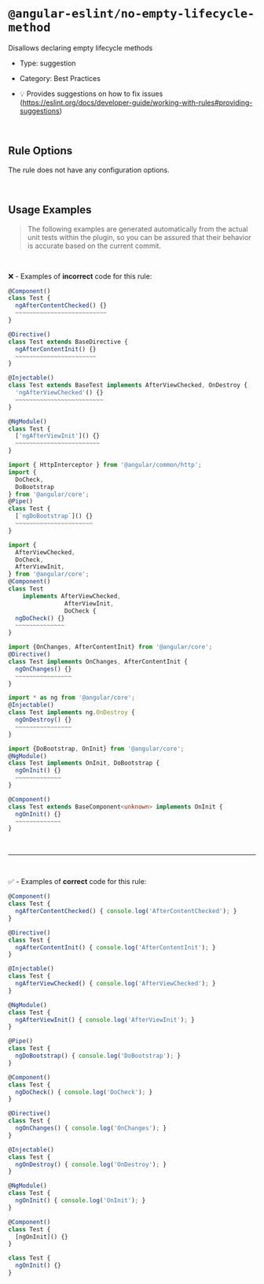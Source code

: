 <!--

  DO NOT EDIT.

  This markdown file was autogenerated using a mixture of the following files as the source of truth for its data:
  - ../../src/rules/no-empty-lifecycle-method.ts
  - ../../tests/rules/no-empty-lifecycle-method/cases.ts

  In order to update this file, it is therefore those files which need to be updated, as well as potentially the generator script:
  - ../../../../tools/scripts/generate-rule-docs.ts

-->

# `@angular-eslint/no-empty-lifecycle-method`

Disallows declaring empty lifecycle methods

- Type: suggestion
- Category: Best Practices

- 💡 Provides suggestions on how to fix issues (https://eslint.org/docs/developer-guide/working-with-rules#providing-suggestions)

<br>

## Rule Options

The rule does not have any configuration options.

<br>

## Usage Examples

> The following examples are generated automatically from the actual unit tests within the plugin, so you can be assured that their behavior is accurate based on the current commit.

<br>

❌ - Examples of **incorrect** code for this rule:

```ts
@Component()
class Test {
  ngAfterContentChecked() {}
  ~~~~~~~~~~~~~~~~~~~~~~~~~~
}
```

```ts
@Directive()
class Test extends BaseDirective {
  ngAfterContentInit() {}
  ~~~~~~~~~~~~~~~~~~~~~~~
}
```

```ts
@Injectable()
class Test extends BaseTest implements AfterViewChecked, OnDestroy {
  'ngAfterViewChecked'() {}
  ~~~~~~~~~~~~~~~~~~~~~~~~~
}
```

```ts
@NgModule()
class Test {
  ['ngAfterViewInit']() {}
  ~~~~~~~~~~~~~~~~~~~~~~~~
}
```

```ts
import { HttpInterceptor } from '@angular/common/http';
import {
  DoCheck,
  DoBootstrap
} from '@angular/core';
@Pipe()
class Test {
  [`ngDoBootstrap`]() {}
  ~~~~~~~~~~~~~~~~~~~~~~
}
```

```ts
import {
  AfterViewChecked,
  DoCheck,
  AfterViewInit,
} from '@angular/core';
@Component()
class Test
    implements AfterViewChecked,
                AfterViewInit,
                DoCheck {
  ngDoCheck() {}
  ~~~~~~~~~~~~~~
}
```

```ts
import {OnChanges, AfterContentInit} from '@angular/core';
@Directive()
class Test implements OnChanges, AfterContentInit {
  ngOnChanges() {}
  ~~~~~~~~~~~~~~~~
}
```

```ts
import * as ng from '@angular/core';
@Injectable()
class Test implements ng.OnDestroy {
  ngOnDestroy() {}
  ~~~~~~~~~~~~~~~~
}
```

```ts
import {DoBootstrap, OnInit} from '@angular/core';
@NgModule()
class Test implements OnInit, DoBootstrap {
  ngOnInit() {}
  ~~~~~~~~~~~~~
}
```

```ts
@Component()
class Test extends BaseComponent<unknown> implements OnInit {
  ngOnInit() {}
  ~~~~~~~~~~~~~
}
```

<br>

---

<br>

✅ - Examples of **correct** code for this rule:

```ts
@Component()
class Test {
  ngAfterContentChecked() { console.log('AfterContentChecked'); }
}
```

```ts
@Directive()
class Test {
  ngAfterContentInit() { console.log('AfterContentInit'); }
}
```

```ts
@Injectable()
class Test {
  ngAfterViewChecked() { console.log('AfterViewChecked'); }
}
```

```ts
@NgModule()
class Test {
  ngAfterViewInit() { console.log('AfterViewInit'); }
}
```

```ts
@Pipe()
class Test {
  ngDoBootstrap() { console.log('DoBootstrap'); }
}
```

```ts
@Component()
class Test {
  ngDoCheck() { console.log('DoCheck'); }
}
```

```ts
@Directive()
class Test {
  ngOnChanges() { console.log('OnChanges'); }
}
```

```ts
@Injectable()
class Test {
  ngOnDestroy() { console.log('OnDestroy'); }
}
```

```ts
@NgModule()
class Test {
  ngOnInit() { console.log('OnInit'); }
}
```

```ts
@Component()
class Test {
  [ngOnInit]() {}
}
```

```ts
class Test {
  ngOnInit() {}
}
```
